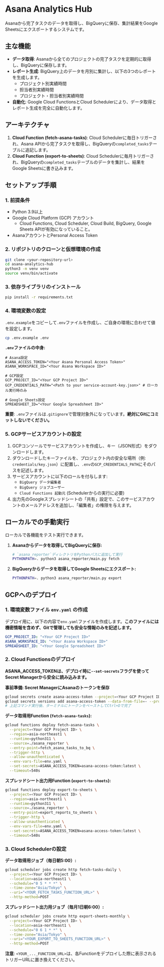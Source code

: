 # Asana Analytics Hub

Asanaから完了タスクのデータを取得し、BigQueryに保存、集計結果をGoogle Sheetsにエクスポートするシステムです。

## 主な機能

-   **データ取得**: Asanaから全てのプロジェクトの完了タスクを定期的に取得し、BigQueryに保存します。
-   **レポート生成**: BigQuery上のデータを月別に集計し、以下の3つのレポートを生成します。
    -   プロジェクト別実績時間
    -   担当者別実績時間
    -   プロジェクト・担当者別実績時間
-   **自動化**: Google Cloud FunctionsとCloud Schedulerにより、データ取得とレポート生成を完全に自動化します。

## アーキテクチャ

1.  **Cloud Function (fetch-asana-tasks)**: Cloud Schedulerに毎日トリガーされ、Asana APIから完了タスクを取得し、BigQueryの`completed_tasks`テーブルに追記します。
2.  **Cloud Function (export-to-sheets)**: Cloud Schedulerに毎月トリガーされ、BigQueryの`completed_tasks`テーブルのデータを集計し、結果をGoogle Sheetsに書き込みます。

 <!-- 図は後で作成・挿入するとより分かりやすいです -->

## セットアップ手順

### 1. 前提条件

-   Python 3.9以上
-   Google Cloud Platform (GCP) アカウント
    -   Cloud Functions, Cloud Scheduler, Cloud Build, BigQuery, Google Sheets APIが有効になっていること。
-   AsanaアカウントとPersonal Access Token

### 2. リポジトリのクローンと仮想環境の作成

```bash
git clone <your-repository-url>
cd asana-analytics-hub
python3 -m venv venv
source venv/bin/activate
```

### 3. 依存ライブラリのインストール

```bash
pip install -r requirements.txt
```

### 4. 環境変数の設定

`.env.example`をコピーして`.env`ファイルを作成し、ご自身の環境に合わせて値を設定します。

```bash
cp .env.example .env
```

**`.env`ファイルの中身:**

```
# Asana設定
ASANA_ACCESS_TOKEN="<Your Asana Personal Access Token>"
ASANA_WORKSPACE_ID="<Your Asana Workspace ID>"

# GCP設定
GCP_PROJECT_ID="<Your GCP Project ID>"
GCP_CREDENTIALS_PATH="<Path to your service-account-key.json>" # ローカル実行時のみ

# Google Sheets設定
SPREADSHEET_ID="<Your Google Spreadsheet ID>"
```

**重要**: `.env`ファイルは`.gitignore`で管理対象外になっています。**絶対にGitにコミットしないでください。**

### 5. GCPサービスアカウントの設定

1.  GCPコンソールでサービスアカウントを作成し、キー（JSON形式）をダウンロードします。
2.  ダウンロードしたキーファイルを、プロジェクト内の安全な場所（例: `credentials/key.json`）に配置し、`.env`の`GCP_CREDENTIALS_PATH`にそのパスを記述します。
3.  サービスアカウントに以下のロールを付与します:
    -   `BigQuery データ編集者`
    -   `BigQuery ジョブユーザー`
    -   `Cloud Functions 起動元` (Schedulerからの実行に必要)
4.  出力先のGoogleスプレッドシートの「共有」設定で、このサービスアカウントのメールアドレスを追加し、「編集者」の権限を与えます。

## ローカルでの手動実行

ローカルで各機能をテスト実行できます。

1.  **Asanaからデータを取得してBigQueryに保存:**
    ```bash
    # `asana_reporter`ディレクトリをPythonパスに追加して実行
    PYTHONPATH=. python3 asana_reporter/main.py fetch
    ```

2.  **BigQueryからデータを取得してGoogle Sheetsにエクスポート:**
    ```bash
    PYTHONPATH=. python3 asana_reporter/main.py export
    ```

## GCPへのデプロイ

### 1. 環境変数ファイル `env.yaml` の作成

デプロイ用に、以下の内容で`env.yaml`ファイルを作成します。**このファイルには機密情報を含めず、Gitで管理しても安全な情報のみを記述します。**

```yaml
GCP_PROJECT_ID: "<Your GCP Project ID>"
ASANA_WORKSPACE_ID: "<Your Asana Workspace ID>"
SPREADSHEET_ID: "<Your Google Spreadsheet ID>"
```

### 2. Cloud Functionsのデプロイ

**ASANA_ACCESS_TOKENは、デプロイ時に`--set-secrets`フラグを使ってSecret Managerから安全に読み込みます。**

**事前準備: Secret ManagerにAsanaのトークンを保存**
```bash
gcloud secrets create asana-access-token --project=<Your GCP Project ID>
gcloud secrets versions add asana-access-token --data-from-file=- --project=<Your GCP Project ID>
# 上記コマンド実行後、ターミナルにトークンをペーストしてCtrl+Dで完了
```

**データ取得用Function (`fetch-asana-tasks`):**

```bash
gcloud functions deploy fetch-asana-tasks \
  --project=<Your GCP Project ID> \
  --region=asia-northeast1 \
  --runtime=python311 \
  --source=./asana_reporter \
  --entry-point=fetch_asana_tasks_to_bq \
  --trigger-http \
  --allow-unauthenticated \
  --env-vars-file=env.yaml \
  --set-secrets=ASANA_ACCESS_TOKEN=asana-access-token:latest \
  --timeout=540s
```

**スプレッドシート出力用Function (`export-to-sheets`):**

```bash
gcloud functions deploy export-to-sheets \
  --project=<Your GCP Project ID> \
  --region=asia-northeast1 \
  --runtime=python311 \
  --source=./asana_reporter \
  --entry-point=export_reports_to_sheets \
  --trigger-http \
  --allow-unauthenticated \
  --env-vars-file=env.yaml \
  --set-secrets=ASANA_ACCESS_TOKEN=asana-access-token:latest \
  --timeout=540s
```

### 3. Cloud Schedulerの設定

**データ取得用ジョブ（毎日朝5:00）:**

```bash
gcloud scheduler jobs create http fetch-tasks-daily \
  --project=<Your GCP Project ID> \
  --location=asia-northeast1 \
  --schedule="0 5 * * *" \
  --time-zone="Asia/Tokyo" \
  --uri="<YOUR_FETCH_TASKS_FUNCTION_URL>" \
  --http-method=POST
```

**スプレッドシート出力用ジョブ（毎月1日朝6:00）:**

```bash
gcloud scheduler jobs create http export-sheets-monthly \
  --project=<Your GCP Project ID> \
  --location=asia-northeast1 \
  --schedule="0 6 1 * *" \
  --time-zone="Asia/Tokyo" \
  --uri="<YOUR_EXPORT_TO_SHEETS_FUNCTION_URL>" \
  --http-method=POST
```
**注意**: `<YOUR_..._FUNCTION_URL>`は、各Functionをデプロイした際に表示されるトリガーURLに置き換えてください。